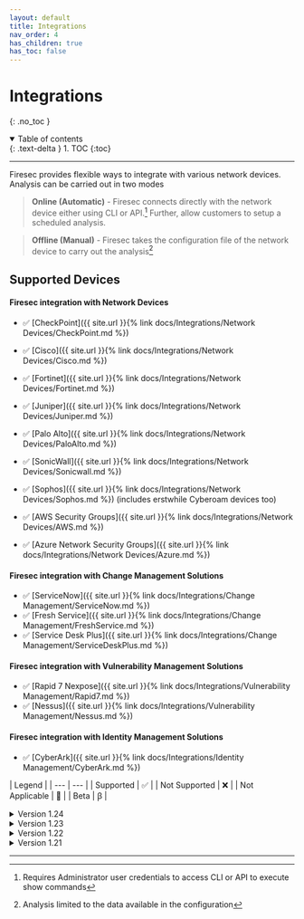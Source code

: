```yaml
---
layout: default
title: Integrations
nav_order: 4
has_children: true
has_toc: false
---
```


# Integrations
{: .no_toc }

<details open markdown="block">
  <summary>
    Table of contents
  </summary>
  {: .text-delta }
1. TOC
{:toc}
</details>

<!-- # Integrations
{: .no_toc }

## Table of contents
{: .no_toc .text-delta }

1. TOC
{:toc} -->

---

Firesec provides flexible ways to integrate with various network devices. Analysis can be carried out in two modes 

> **Online (Automatic)** - Firesec connects directly with the network device either using CLI or API.[^1] 
Further, allow customers to setup a scheduled analysis.

> **Offline (Manual)** - Firesec takes the configuration file of the network device to carry out the analysis[^2]

[^1]: Requires Administrator user credentials to access CLI or API to execute show commands
[^2]: Analysis limited to the data available in the configuration

## Supported Devices

#### Firesec integration with **Network Devices** 

- ✅ [CheckPoint]({{ site.url }}{% link docs/Integrations/Network Devices/CheckPoint.md %})
- ✅ [Cisco]({{ site.url }}{% link docs/Integrations/Network Devices/Cisco.md %}) 
- ✅ [Fortinet]({{ site.url }}{% link docs/Integrations/Network Devices/Fortinet.md %})
- ✅ [Juniper]({{ site.url }}{% link docs/Integrations/Network Devices/Juniper.md %})
- ✅ [Palo Alto]({{ site.url }}{% link docs/Integrations/Network Devices/PaloAlto.md %})
- ✅ [SonicWall]({{ site.url }}{% link docs/Integrations/Network Devices/Sonicwall.md %})
- ✅ [Sophos]({{ site.url }}{% link docs/Integrations/Network Devices/Sophos.md %}) (includes erstwhile Cyberoam devices too)

- ✅ [AWS Security Groups]({{ site.url }}{% link docs/Integrations/Network Devices/AWS.md %})
- ✅ [Azure Network Security Groups]({{ site.url }}{% link docs/Integrations/Network Devices/Azure.md %})

#### Firesec integration with **Change Management Solutions** 

- ✅ [ServiceNow]({{ site.url }}{% link docs/Integrations/Change Management/ServiceNow.md %}) 
- ✅ [Fresh Service]({{ site.url }}{% link docs/Integrations/Change Management/FreshService.md %}) 
- ✅ [Service Desk Plus]({{ site.url }}{% link docs/Integrations/Change Management/ServiceDeskPlus.md %}) 

#### Firesec integration with **Vulnerability Management Solutions**

- ✅ [Rapid 7 Nexpose]({{ site.url }}{% link docs/Integrations/Vulnerability Management/Rapid7.md %})
- ✅ [Nessus]({{ site.url }}{% link docs/Integrations/Vulnerability Management/Nessus.md %})

#### Firesec integration with **Identity Management Solutions**

- ✅ [CyberArk]({{ site.url }}{% link docs/Integrations/Identity Management/CyberArk.md %})


| Legend |
| --- | --- |
| Supported | ✅ |
| Not Supported | ❌ |
| Not Applicable | 🚫 | 
| Beta | ꞵ |

<details><summary>Version 1.24</summary>
<div markdown="1">
### Firesec version v 1.24 supported devices 
Stable 
{: .label .label-green }
New Release
{: .label .label-purple }

<div markdown="1">

|Technology|Vendor|Product / OS|Firmware Versions| Manual (Config File)|Automatic (SSH)|Automatic (API)|
|---|---|---|---|---|---|---|
| Firewall|Cisco|ASA|v8.x|✅|✅|🚫|
| Firewall|Cisco|ASA|v9.x|✅|✅|🚫|
| Router|Cisco|IOS|v12.x|✅|✅|🚫|
| Router|Cisco|IOS|v15.x|✅|✅|🚫|
| Switch|Cisco|IOS|v12.x|✅|✅|🚫|
| Firewall|CheckPoint|GAIA|R77.30|✅|🚫|🚫|
| Firewall|CheckPoint|GAIA|R80.10|🚫|🚫|✅|
| Firewall|CheckPoint|GAIA|R80.20|🚫|🚫|✅|
| Firewall|CheckPoint|GAIA|R81|🚫|🚫|✅|
|Firewall|Cyberoam||10.6.3|✅|❌|🚫|
|Firewall|Fortinet|FortiGate|v4.x|✅|✅|🚫|
|Firewall|Fortinet|FortiGate|v5.x|✅|✅|🚫|
|Firewall|Fortinet|FortiGate|v6.x|✅|✅|✅|
|Firewall|Juniper|vSRX|v12.x|✅|❌|❌|
|Firewall|Juniper|vSRX|v14.x|✅|❌|❌|
|Firewall|Juniper|vSRX|v19.x|✅|❌|✅|
|Firewall|Juniper|vSRX|v20.x|✅|❌|✅|
|Firewall|Palo Alto|PanOS|v6.x|✅|❌|❌|
|Firewall|Palo Alto|PanOS|v7.x|✅|❌|❌|
|Firewall|Palo Alto|PanOS|v8.x|✅|❌|✅|
|Firewall|Palo Alto|PanOS|v9.x|✅|❌|✅|
|Firewall|Palo Alto|PanOS|v10.x|✅|❌|✅|
|Firewall|Sonicwall|SonicOS|6.5.0.2|✅|✅|❌|
|Firewall|Sonicwall|SonicOS|6.5.4.4|✅|✅|❌|
|Firewall|Sophos|SophOS|v1701|✅|❌|✅|
|Cloud|AWS|NSG|3|🚫|🚫|✅|
|Cloud|Azure|NSG|3|🚫|🚫|✅|
|Firewall|Cisco|Firepower|v6.4|🚫|🚫|ꞵ|
|Management Console|Cisco|FMC|v6.4|🚫|🚫|ꞵ|
|Management Console|CheckPoint|SmartConsole|R80.10|🚫|🚫|✅|
|Management Console|CheckPoint|SmartConsole|R80.20|🚫|🚫|✅|
|Management Console|CheckPoint|SmartConsole|R80.40|🚫|🚫|✅|
|Management Console|CheckPoint|SmartConsole|R81|🚫|🚫|✅|
|Vulnerability Manager|Rapid7|InsightVM||🚫|🚫|ꞵ|
|Vulnerability Manager|Tenable|Nessus||🚫|🚫|ꞵ|
|Identity Manager|CyberArk|PVWA|11.7|🚫|🚫|ꞵ|

</div>

</div>
</details>

<details><summary>Version 1.23</summary>
<div markdown="1">
### Firesec version v 1.23 supported devices 

<div markdown="1">

|Technology|Vendor|Product / OS|Firmware Versions| Manual (Config File)|Automatic (SSH)|Automatic (API)|
|---|---|---|---|---|---|---|
| Firewall|Cisco|ASA|v8.x|✅|✅|🚫|
| Firewall|Cisco|ASA|v9.x|✅|✅|🚫|
| Router|Cisco|IOS|v12.x|✅|✅|🚫|
| Router|Cisco|IOS|v15.x|✅|✅|🚫|
| Switch|Cisco|IOS|v12.x|✅|✅|🚫|
| Firewall|CheckPoint|GAIA|R77.30|✅|🚫|🚫|
| Firewall|CheckPoint|GAIA|R80.10|🚫|🚫|✅|
| Firewall|CheckPoint|GAIA|R80.20|🚫|🚫|✅|
| Firewall|CheckPoint|GAIA|R81|🚫|🚫|✅|
|Firewall|Cyberoam||10.6.3|✅|❌|🚫|
|Firewall|Fortinet|FortiGate|v4.x|✅|✅|🚫|
|Firewall|Fortinet|FortiGate|v5.x|✅|✅|🚫|
|Firewall|Fortinet|FortiGate|v6.x|✅|✅|✅|
|Firewall|Juniper|vSRX|v12.x|✅|❌|❌|
|Firewall|Juniper|vSRX|v14.x|✅|❌|❌|
|Firewall|Juniper|vSRX|v19.x|✅|❌|✅|
|Firewall|Juniper|vSRX|v20.x|✅|❌|✅|
|Firewall|Palo Alto|PanOS|v6.x|✅|❌|❌|
|Firewall|Palo Alto|PanOS|v7.x|✅|❌|❌|
|Firewall|Palo Alto|PanOS|v8.x|✅|❌|✅|
|Firewall|Sonicwall|SonicOS|6.5.0.2|✅|✅|❌|
|Firewall|Sonicwall|SonicOS|6.5.4.4|✅|✅|❌|
|Firewall|Sophos|SophOS|v1701|✅|❌|✅|
|Cloud|AWS|NSG|3|🚫|🚫|✅|
|Cloud|Azure|NSG|3|🚫|🚫|✅|
|Firewall|Cisco|Firepower|v6.4|🚫|🚫|ꞵ|
|Management Console|Cisco|FMC|v6.4|🚫|🚫|ꞵ|
|Management Console|CheckPoint|SmartConsole|R80.10|🚫|🚫|✅|
|Management Console|CheckPoint|SmartConsole|R80.20|🚫|🚫|✅|
|Vulnerability Manager|Rapid7|InsightVM||🚫|🚫|ꞵ|
|Vulnerability Manager|Tenable|Nessus||🚫|🚫|ꞵ|
|Identity Manager|CyberArk|PVWA|11.7|🚫|🚫|ꞵ|

</div>

</div>
</details>

<details><summary>Version 1.22</summary>
<div markdown="1">
### Firesec version v 1.22 supported devices

<div markdown="1">

|Technology|Vendor|Product / OS|Firmware Versions| Manual (Config File)|Automatic (SSH)|Automatic (API)|
|---|---|---|---|---|---|---|
| Firewall|Cisco|ASA|v8.x|✅|✅|🚫|
| Firewall|Cisco|ASA|v9.x|✅|✅|🚫|
| Router|Cisco|IOS|v12.x|✅|✅|🚫|
| Router|Cisco|IOS|v15.x|✅|✅|🚫|
| Switch|Cisco|IOS|v12.x|✅|✅|🚫|
| Firewall|CheckPoint|GAIA|R77.30|✅|🚫|🚫|
| Firewall|CheckPoint|GAIA|R80.10|🚫|🚫|✅|
| Firewall|CheckPoint|GAIA|R80.20|🚫|🚫|✅|
| Firewall|CheckPoint|GAIA|R81|🚫|🚫|✅|
|Firewall|Cyberoam||10.6.3|✅|❌|🚫|
|Firewall|Fortinet|FortiGate|v4.x|✅|✅|🚫|
|Firewall|Fortinet|FortiGate|v5.x|✅|✅|🚫|
|Firewall|Fortinet|FortiGate|v6.x|✅|✅|✅|
|Firewall|Juniper|vSRX|v12.x|✅|❌|❌|
|Firewall|Juniper|vSRX|v14.x|✅|❌|❌|
|Firewall|Juniper|vSRX|v19.x|✅|❌|✅|
|Firewall|Juniper|vSRX|v20.x|✅|❌|✅|
|Firewall|Palo Alto|PanOS|v6.x|✅|❌|❌|
|Firewall|Palo Alto|PanOS|v7.x|✅|❌|❌|
|Firewall|Palo Alto|PanOS|v8.x|✅|❌|✅|
|Firewall|Sonicwall|SonicOS|6.5.0.2|✅|✅|❌|
|Firewall|Sonicwall|SonicOS|6.5.4.4|✅|✅|❌|
|Firewall|Sophos|SophOS|v1701|✅|❌|✅|
|Cloud|AWS|NSG|3|🚫|🚫|✅|
|Cloud|Azure|NSG|3|🚫|🚫|✅|
|Firewall|Cisco|Firepower|v6.4|🚫|🚫|ꞵ|
|Management Console|Cisco|FMC|v6.4|🚫|🚫|ꞵ|
|Management Console|CheckPoint|SmartConsole|R80.10|🚫|🚫|✅|
|Management Console|CheckPoint|SmartConsole|R80.20|🚫|🚫|✅|
|Vulnerability Manager|Rapid7|InsightVM||🚫|🚫|ꞵ|

</div>

</div>
</details>


<details><summary>Version 1.21</summary>
<div markdown="1">
### Firesec version v 1.21 supported devices

<div markdown="1">

|Technology|Vendor|Product / OS|Firmware Versions| Manual (Config File)|Automatic (SSH)|Automatic (API)|
|---|---|---|---|---|---|---|
| Firewall|Cisco|ASA|v8.x|✅|✅|🚫|
| Firewall|Cisco|ASA|v9.x|✅|✅|🚫|
| Router|Cisco|IOS|v12.x|✅|✅|🚫|
| Router|Cisco|IOS|v15.x|✅|✅|🚫|
| Switch|Cisco|IOS|v12.x|✅|✅|🚫|
| Firewall|CheckPoint|GAIA|R77.30|✅|🚫|🚫|
| Firewall|CheckPoint|GAIA|R80.10|🚫|🚫|✅|
| Firewall|CheckPoint|GAIA|R80.20|🚫|🚫|✅|
| Firewall|CheckPoint|GAIA|R81|🚫|🚫|✅|
|Firewall|Cyberoam||10.6.3|✅|❌|🚫|
|Firewall|Fortinet|FortiGate|v4.x|✅|✅|🚫|
|Firewall|Fortinet|FortiGate|v5.x|✅|✅|🚫|
|Firewall|Fortinet|FortiGate|v6.x|✅|✅|✅|
|Firewall|Juniper|vSRX|v12.x|✅|❌|❌|
|Firewall|Juniper|vSRX|v14.x|✅|❌|❌|
|Firewall|Juniper|vSRX|v19.x|✅|❌|✅|
|Firewall|Juniper|vSRX|v20.x|✅|❌|✅|
|Firewall|Palo Alto|PanOS|v6.x|✅|❌|❌|
|Firewall|Palo Alto|PanOS|v7.x|✅|❌|❌|
|Firewall|Palo Alto|PanOS|v8.x|✅|❌|✅|
|Firewall|Sonicwall|SonicOS|6.5.0.2|✅|✅|❌|
|Firewall|Sonicwall|SonicOS|6.5.4.4|✅|✅|❌|
|Firewall|Sophos|SophOS|v1701|✅|❌|✅|
|Cloud|AWS|NSG|3|🚫|🚫|✅|
|Cloud|Azure|NSG|3|🚫|🚫|✅|
|Firewall|Cisco|Firepower|v6.4|🚫|🚫|ꞵ|
|Management Console|Cisco|FMC|v6.4|🚫|🚫|ꞵ|
|Management Console|CheckPoint|SmartConsole|R80.10|🚫|🚫|✅|
|Management Console|CheckPoint|SmartConsole|R80.20|🚫|🚫|✅|

</div>

</div>
</details>

***
